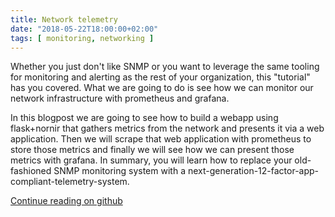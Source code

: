 ```yaml
---
title: Network telemetry
date: "2018-05-22T18:00:00+02:00"
tags: [ monitoring, networking ]
---
```

Whether you just don't like SNMP or you want to leverage the same tooling for monitoring and alerting as the rest of your organization, this "tutorial" has you covered. What we are going to do is see how we can monitor our network infrastructure with prometheus and grafana.

In this blogpost we are going to see how to build a webapp using flask+nornir that gathers metrics from the network and presents it via a web application. Then we will scrape that web application with prometheus to store those metrics and finally we will see how we can present those metrics with grafana. In summary, you will learn how to replace your old-fashioned SNMP monitoring system with a next-generation-12-factor-app-compliant-telemetry-system.

[Continue reading on github](https://github.com/dravetech/blogposts-demos/tree/master/network-telemetry-prometheus#network-telemetry-from-snmp-to-prometheus)

